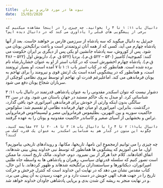 ```yaml
---
title:  نبوت ها در مورد فارس و یونان
date:  15/03/2020
---
```


`دانیال باب ۱۱: ۱ تا ۴ را بخوانید. چه چیزی را در اینجا مشاهده میکنیم که برخی از پیشگویی های قبلی را یادآوری می کند که در دانیال دیده ایم؟`

جبرئیل به دانیال میگوید که سه پادشاه از سرزمین فارس بر خواهند خاست. بعد از آنها پادشاه چهارم می آید، کسی که از همه آنان ثروتمندتر است و باعث برانگیختن یونان می شود. پس از کوروش، سه پادشاه جانشین او یکی پس از دیگری بر ایران حکومت می کنند: کمبوجیه/ کامبیز (۵۳۰ – ۵۲۲ ق.م.)، بردیا (۵۲۲ ق. م.)، داریوش اول (۵۲۲ – ۴۸۶ ق.م.). پادشاه چهارم اخشورش است که در کتاب استر از او به عنوان خشاریارشاه نام برده شده است. همانطور که در کتاب استر باب ۱: ۱ تا ۷ آمده است، او بسیار ثروتمند است، و همانطور که در پیشگویی آمده است یک ارتش قوی و نیرومند را برای تهاجم به یونان فرماندهی می کند. اماعلیرغم قدرت او، تهاجم او توسط نیروی نظامی کوچکی از سربازان شجاع یونان دفع می شود.

دشوار نیست که نتوان اسکندر مقدونی را به عنوان پادشاهی قدرتمند در دانیال باب ۱۱: ۳ شناسائی کرد. او مبدل به یک حاکم مستبد در جهان باستان می شود. وی در سن ۳۲ سالگی بدون اینکه وارثی از خودش برای فرماندهی امپراتوری خود باقی گذارد، درگذشت. بنابراین، امپراتوری او میان چهار فرمانده نظامی او تقسیم شد: سلوکوس حاکمیت سوریه و بین النهرین، بطلیموس فرمانروایی مصر و لیسیماخوس فرمانروایی تراس و بخشهایی از آسیای صغیر و کاساندر حاکمیت مقدونیه و یونان را به عهده گرفتند.

`دانیال باب۱۱: ۲ تا ۴ را با دانیال باب ۸: ۳ تا ۸، ۲۰ تا ۲۲ مقایسه کنید. چگونه این متون در کنار هم به شناسایی اسکندر به عنوان یک قدرت کمک می کنند؟`

چه چیزی را می توانیم ازمجموع این نامها، تاریخها، مکانها، و رویدادهای تاریخی بیاموزیم؟ اول، ما می آموزیم که پیشگویی ها همانطور که توسط نبی خداوند پیش بینی شدهاند، اتفاق افتادهاند. کلام خدا هرگز از بین نمیرود. دوم، خداوند، مالک تاریخ است. ما ممکن است تصور کنیم که سلسله قدرتهای سیاسی، رهبران و پادشاهی ها به واسطه جاه طلبی امپراتوران، دیکتاتورها و سیاستمداران برانگیخته شدهاند و ظهور کردهاند. با این حال، کتاب مقدس نشان می دهد که در نهایت این خداوند است که کنترل چرخش و حرکت تاریخ را در جهت هدف الهی خویش در دست دارد و در جهت رسیدن به آن پیش می برد، و در نهایت منجر به ریشه کن شدن بدی و برپایی پادشاهی جاودان خداوند خواهد شد.